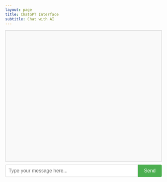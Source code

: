 ```yaml
---
layout: page
title: ChatGPT Interface
subtitle: Chat with AI
---
```


<div id="chat-container"></div>
<div id="input-container">
    <input type="text" id="user-input" placeholder="Type your message here...">
    <button id="send-button">Send</button>
</div>
<div id="status"></div>

<style>
    #chat-container {
        border: 1px solid #ccc;
        height: 400px;
        overflow-y: scroll;
        padding: 10px;
        margin-bottom: 10px;
        background-color: #f9f9f9;
    }
    #input-container {
        display: flex;
        margin-bottom: 10px;
    }
    #user-input {
        flex-grow: 1;
        padding: 10px;
        font-size: 16px;
        border: 1px solid #ccc;
        border-radius: 4px 0 0 4px;
    }
    #send-button {
        padding: 10px 20px;
        font-size: 16px;
        background-color: #4CAF50;
        color: white;
        border: none;
        border-radius: 0 4px 4px 0;
        cursor: pointer;
    }
    #send-button:hover {
        background-color: #45a049;
    }
    .message {
        margin-bottom: 10px;
        padding: 10px;
        border-radius: 4px;
    }
    .user-message {
        background-color: #e1f5fe;
        text-align: right;
    }
    .ai-message {
        background-color: #f0f4c3;
    }
    #status {
        color: #888;
        font-style: italic;
    }
</style>

<script src="https://cdnjs.cloudflare.com/ajax/libs/axios/0.21.1/axios.min.js"></script>
<script>
document.addEventListener('DOMContentLoaded', (event) => {
    const chatContainer = document.getElementById('chat-container');
    const userInput = document.getElementById('user-input');
    const sendButton = document.getElementById('send-button');
    const statusDiv = document.getElementById('status');

    // Replace this URL with your Heroku app URL, keeping the '/chat' at the end
    const HEROKU_URL = 'https://secret-hollows-70430-e454f29fffc1.herokuapp.com/';

    function addMessage(sender, message) {
        const messageElement = document.createElement('div');
        messageElement.className = `message ${sender.toLowerCase()}-message`;
        messageElement.textContent = message;
        chatContainer.appendChild(messageElement);
        chatContainer.scrollTop = chatContainer.scrollHeight;
    }

    async function sendMessage() {
        const message = userInput.value.trim();
        if (message) {
            addMessage('user', message);
            userInput.value = '';
            statusDiv.textContent = 'ChatGPT is thinking...';

            try {
                const response = await axios.post(HEROKU_URL, { message });
                const reply = response.data.reply;
                addMessage('ai', reply);
                statusDiv.textContent = '';
            } catch (error) {
                console.error('Error:', error);
                statusDiv.textContent = 'Failed to get a response from the server.';
            }
        }
    }

    sendButton.addEventListener('click', sendMessage);
    userInput.addEventListener('keypress', (e) => {
        if (e.key === 'Enter') {
            sendMessage();
        }
    });

    console.log('ChatGPT interface script loaded');
});
</script>